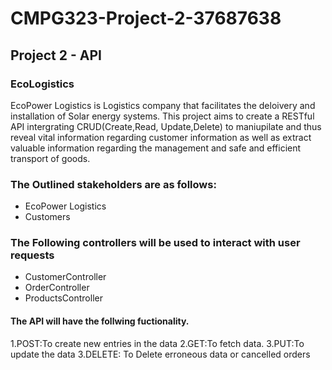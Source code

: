 # CMPG323-Project-2-37687638
## Project 2 - API
### EcoLogistics
EcoPower Logistics is Logistics company that facilitates the deloivery and installation of Solar energy systems.
This project aims to create a RESTful API intergrating CRUD(Create,Read, Update,Delete) to maniupilate and thus reveal vital information
regarding customer information as well as extract valuable information regarding the management and safe and efficient transport of goods.

### The Outlined stakeholders are as follows:
- EcoPower Logistics
- Customers

### The Following controllers will be used to interact with user requests
- CustomerController
- OrderController
- ProductsController


#### The API will have the follwing fuctionality.
1.POST:To create new entries in the data
2.GET:To fetch data.
3.PUT:To update the data
3.DELETE: To Delete erroneous data or cancelled orders

